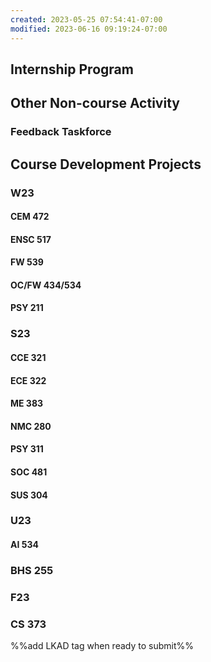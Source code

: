 ```yaml
---
created: 2023-05-25 07:54:41-07:00
modified: 2023-06-16 09:19:24-07:00
---
```



## Internship Program

## Other Non-course Activity

### Feedback Taskforce

## Course Development Projects

### W23

#### CEM 472

#### ENSC 517

#### FW 539

#### OC/FW 434/534

#### PSY 211

### S23

#### CCE 321

#### ECE 322

#### ME 383

#### NMC 280

#### PSY 311

#### SOC 481

#### SUS 304

### U23

#### AI 534

### BHS 255

### F23

### CS 373

%%add LKAD tag when ready to submit%%